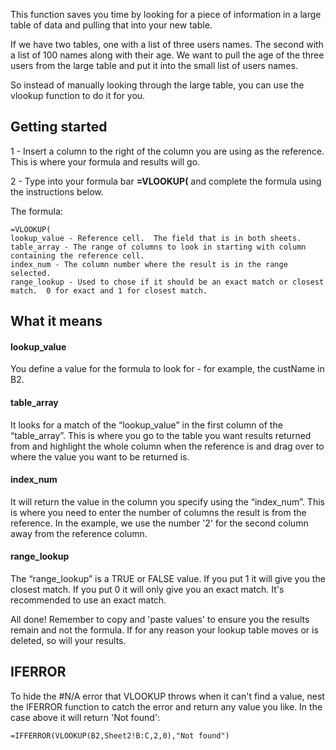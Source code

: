 This function saves you time by looking for a piece of information in a large table of data and pulling that into your new table.  

If we have two tables, one with a list of three users names.  The second with a list of 100 names along with their age.  We want to pull the age of the three users from the large table and put it into the small list of users names.

So instead of manually looking through the large table, you can use the vlookup function to do it for you.





## Getting started


1 - Insert a column to the right of the column you are using as the reference.  This is where your formula and results will go.


2 - Type into your formula bar 
<strong>=VLOOKUP(</strong> and complete the formula using the instructions below.

The formula:  

```
=VLOOKUP(
lookup_value - Reference cell.  The field that is in both sheets.
table_array - The range of columns to look in starting with column containing the reference cell.
index_num - The column number where the result is in the range selected.
range_lookup - Used to chose if it should be an exact match or closest match.  0 for exact and 1 for closest match.

```


## What it means

#### lookup_value
You define a value for the formula to look for - for example, the custName in B2.

#### table_array
It looks for a match of the “lookup_value” in the first column of the “table_array”.  This is where you go to the table you want results returned from and highlight the whole column when the reference is and drag over to where the value you want to be returned is.

#### index_num
It will return the value in the column you specify using the “index_num”.  This is where you need to enter the number of columns the result is from the reference.  In the example, we use the number '2' for the second column away from the reference column.

#### range_lookup
The “range_lookup” is a TRUE or FALSE value. If you put 1 it will give you the closest match. If you put 0 it will only give you an exact match.  It's recommended to use an exact match.



All done!  Remember to copy and 'paste values' to ensure you the results remain and not the formula.  If for any reason your lookup table moves or is deleted, so will your results.




## IFERROR

To hide the #N/A error that VLOOKUP throws when it can't find a value, nest the IFERROR function to catch the error and return any value you like. In the case above it will return 'Not found':

```
=IFFERROR(VLOOKUP(B2,Sheet2!B:C,2,0),"Not found")
```
